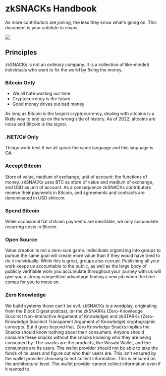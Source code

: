 # zkSNACKs Handbook

As more contributors are joining, the less they know what's going on. This document is your antidote to chaos.

![](https://i.imgur.com/xOHEKvD.png)

## Principles

zkSNACKs is not an ordinary company. It is a collection of like-minded individuals who want to fix the world by fixing the money.

### Bitcoin Only

- We all hate wasting our time
- Cryptocurrency is the future
- Good money drives out bad money

As long as Bitcoin is the largest cryptocurrency, dealing with altcoins is a likely way to end up on the wrong side of history. As of 2022, altcoins are noise and Bitcoin is the signal.

### .NET/C# Only

Things work best if we all speak the same language and this language is C#. 

### Accept Bitcoin

Store of value, medium of exchange, unit of account: the functions of money. zkSNACKs uses BTC as store of value and medium of exchange, and USD as unit of account. As a consequence zkSNACKs contributors receive their payments in Bitcoin, and agreements and contracts are denominated in USD shitcoin.

### Spend Bitcoin

While occasional fiat shitcoin payments are inevitable, we only accumulate recurring costs in Bitcoin.

### Open Source

Value creation is not a zero-sum game. Individuals organizing into groups to pursue the same goal will create more value than if they would have tried to do it individually. While this is great, groups also corrupt. Publishing all your work keeps us accountable to the public, as well as the large body of publicly verifiable work you accumulate throughout your journey with us will give you a strong competitive advantage finding a new job when the time comes for you to move on.

### Zero Knowledge

We build systems those can't be evil. zkSNACKs is a wordplay, originating from the Block Digest podcast, on the zkSNARKs (Zero-Knowledge Succinct Non-Interactive Argument of Knowledge) and zkSTARKs (Zero-Knowledge Succinct Transparent Argument of Knowledge) cryptographic concepts. But it goes beyond that. Zero Knowledge Snacks implies the Snacks should know nothing about their consumers. Anyone should consume these snacks without the snacks knowing who they are being consumed by. The snacks are the products, like Wasabi Wallet, and the consumers are its users. The wallet provider should not be able to take the funds of its users and figure out who their users are. This isn’t ensured by the wallet provider choosing to not collect information. This is ensured on the architectural level. The wallet provider cannot collect information even if it wanted to.
